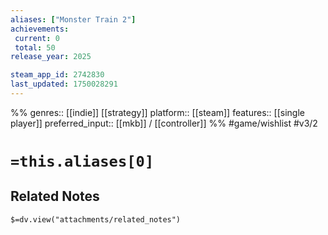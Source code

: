 ```yaml
---
aliases: ["Monster Train 2"]
achievements:
 current: 0
 total: 50
release_year: 2025

steam_app_id: 2742830
last_updated: 1750028291
---
```

%%
genres:: [[indie]] [[strategy]]
platform:: [[steam]]
features:: [[single player]]
preferred_input:: [[mkb]] / [[controller]]
%%
#game/wishlist
#v3/2

# `=this.aliases[0]`
## Related Notes
`$=dv.view("attachments/related_notes")`